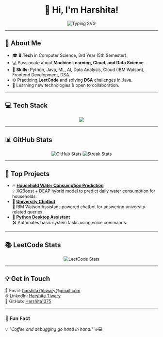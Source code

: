 <h1 align="center">👋 Hi, I'm Harshita!</h1>

<p align="center">
  <img src="https://readme-typing-svg.demolab.com?font=Fira+Code&size=22&duration=4000&pause=500&center=true&vCenter=true&width=500&lines=Machine+Learning+Enthusiast;Full-stack+Developer;AI+%7C+Cloud+%7C+Data+Science;Open+to+collaboration+%26+new+opportunities!" alt="Typing SVG" />
</p>

---

## 🌟 **About Me**
- 🎓 **B.Tech** in Computer Science, 3rd Year (5th Semester).
- 💻 Passionate about **Machine Learning, Cloud, and Data Science**.
- 🎯 **Skills:** Python, Java, ML, AI, Data Analysis, Cloud (IBM Watson), Frontend Development, DSA.
- ⚙️ Practicing **LeetCode** and solving **DSA** challenges in Java.
- 🌱 Learning new technologies & open to collaboration.

---

## 💻 **Tech Stack**
<p align="center">
  <img src="https://skillicons.dev/icons?i=python,java,tensorflow,github,git,vscode,html,css,js,r" />
</p>

---

## 📊 **GitHub Stats**
<p align="center">
  <img src="https://github-readme-stats.vercel.app/api?username=Harshita1375&show_icons=true&theme=radical" alt="GitHub Stats" />
  <img src="https://github-readme-streak-stats.herokuapp.com/?user=Harshita1375&theme=radical" alt="Streak Stats" />
</p>

---

## 🚀 **Top Projects**
- 🔥 [**Household Water Consumption Prediction**](https://github.com/Harshita1375/Household_water_consumption_pattern)  
   💡 XGBoost + DEAP hybrid model to predict daily water consumption for households.  
- 🤖 [**University Chatbot**](https://github.com/Harshita1375/University-Chatbot)  
   💬 IBM Watson Assistant-powered chatbot for answering university-related queries.  
- 🐍 [**Python Desktop Assistant**](https://github.com/Harshita1375/Desktop-Assistant)  
   🛠️ Automates basic system tasks using voice commands.

---

## 📚 **LeetCode Stats**
<p align="center">
  <img src="https://leetcard.jacoblin.cool/harshi9tiwary?ext=heatmap" alt="LeetCode Stats" />
</p>


---

## 💡 **Get in Touch**
📧 Email: [harshita75tiwary@gmail.com](mailto:harshita75tiwary@gmail.com)  
🌐 LinkedIn: [Harshita Tiwary](https://www.linkedin.com/in/harshita-tiwary-523739252/)<br>
🐙 GitHub: [Harshita1375](https://github.com/Harshita1375)

---

### 🎯 **Fun Fact**
💡 *"Coffee and debugging go hand in hand!"* ☕💻
